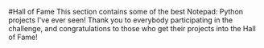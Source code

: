 #Hall of Fame
This section contains some of the best Notepad: Python projects I've ever seen! Thank you to everybody participating in the challenge, and congratulations to those who get their projects into the Hall of Fame!
